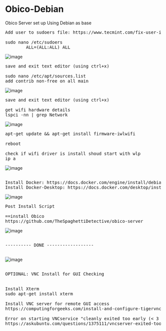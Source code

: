 # Obico-Debian
Obico Server set up Using Debian as base

<pre>
Add user to sudoers file: https://www.tecmint.com/fix-user-is-not-in-the-sudoers-file-the-incident-will-be-reported-ubuntu/

sudo nano /etc/sudoers
<user>        ALL=(ALL:ALL) ALL
</pre>
![image](https://github.com/coolikot/Obico-Debian/assets/85612975/8ea26f20-8b3d-49ba-a4f0-75590bfd2234)
<pre>
save and exit text editor (using ctrl+x)

sudo nano /etc/apt/sources.list
add contrib non-free on all main
</pre>
![image](https://github.com/coolikot/Obico-Debian/assets/85612975/84a68230-aee6-4d46-9c69-7a177c0550dc)
<pre>
save and exit text editor (using ctrl+x)

get wifi hardware details 
lspci -nn | grep Network
</pre>
![image](https://github.com/coolikot/Obico-Debian/assets/85612975/ee3d1470-5c53-45d5-8960-9e8891f84b4d)
<pre>
apt-get update && apt-get install firmware-iwlwifi

reboot

check if wifi driver is install shoud start with wlp
ip a
</pre>
![image](https://github.com/coolikot/Obico-Debian/assets/85612975/beb1b882-b2ca-4fc0-be0b-dc0ba087a557)
<pre>

Install Docker: https://docs.docker.com/engine/install/debian/#set-up-the-repository
Install Docker-Desktop: https://docs.docker.com/desktop/install/debian/
</pre>
![image](https://github.com/coolikot/Obico-Debian/assets/85612975/0c49823d-84e2-402d-b4a5-cc0b00a2aee0)
<pre>
Post Install Script

==install Obico
https://github.com/TheSpaghettiDetective/obico-server
</pre>
![image](https://github.com/coolikot/Obico-Debian/assets/85612975/475ed7f1-8b1b-4cda-b42f-53372274c461)
<pre>

---------- DONE ------------------

</pre>
![image](https://github.com/coolikot/Obico-Debian/assets/85612975/4f102ed9-5aa9-42ee-8639-143f06d53307)
<pre>

OPTIONAL: VNC Install for GUI Checking


Install Xterm
sudo apt-get install xterm

Install VNC server for remote GUI access 
https://computingforgeeks.com/install-and-configure-tigervnc-vnc-server-on-debian/

Error on starting VNCservice "cleanly exited too early (< 3 seconds)!"
https://askubuntu.com/questions/1375111/vncserver-exited-too-early

</pre>
